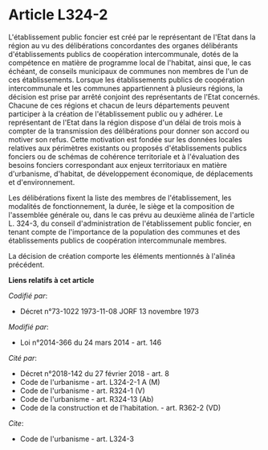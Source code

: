 # Article L324-2

L'établissement public foncier est créé par le représentant de l'Etat dans la région  au vu des délibérations concordantes
des organes délibérants d'établissements publics de coopération intercommunale, dotés de la compétence en matière  de
programme local de l'habitat, ainsi que, le cas échéant, de conseils municipaux de communes non membres de l'un de ces
établissements. Lorsque les établissements publics de coopération intercommunale et les communes appartiennent à plusieurs
régions, la décision est prise par arrêté conjoint des représentants de l'Etat  concernés. Chacune de ces régions et chacun
de leurs départements  peuvent participer à la création de l'établissement public ou y adhérer. Le représentant de l'Etat
dans la région dispose d'un délai de trois mois à compter de la transmission des délibérations pour donner son accord ou
motiver son refus. Cette motivation est fondée sur les données locales relatives aux périmètres existants ou proposés
d'établissements publics fonciers ou de schémas de cohérence territoriale et à l'évaluation des besoins fonciers
correspondant aux enjeux territoriaux en matière d'urbanisme, d'habitat, de développement économique, de déplacements et
d'environnement. 

Les délibérations fixent la liste des membres de l'établissement, les modalités de fonctionnement, la durée, le siège et la
composition de l'assemblée générale ou, dans le cas prévu au deuxième alinéa de l'article L. 324-3, du conseil
d'administration de l'établissement public foncier, en tenant compte de l'importance de la population des communes et des
établissements publics de coopération intercommunale membres. 

La décision de création comporte les éléments mentionnés à l'alinéa précédent.

**Liens relatifs à cet article**

_Codifié par_:

  - Décret n°73-1022 1973-11-08 JORF 13 novembre 1973

_Modifié par_:

  - Loi n°2014-366 du 24 mars 2014 - art. 146

_Cité par_:

  - Décret n°2018-142 du 27 février 2018 - art. 8
  - Code de l'urbanisme - art. L324-2-1 A (M)
  - Code de l'urbanisme - art. R324-1 (V)
  - Code de l'urbanisme - art. R324-13 (Ab)
  - Code de la construction et de l'habitation. - art. R362-2 (VD)

_Cite_:

  - Code de l'urbanisme - art. L324-3
